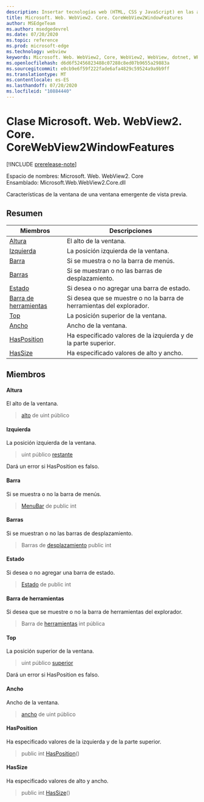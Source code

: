 ```yaml
---
description: Insertar tecnologías web (HTML, CSS y JavaScript) en las aplicaciones nativas con el control Microsoft Edge WebView2
title: Microsoft. Web. WebView2. Core. CoreWebView2WindowFeatures
author: MSEdgeTeam
ms.author: msedgedevrel
ms.date: 07/20/2020
ms.topic: reference
ms.prod: microsoft-edge
ms.technology: webview
keywords: Microsoft. Web. WebView2, Core, WebView2, WebView, dotnet, WPF, WinForms, App, Edge, CoreWebView2, CoreWebView2Controller, control de explorador, Edge HTML, Microsoft. Web. WebView2. Core. CoreWebView2WindowFeatures
ms.openlocfilehash: d6d6f52456823488c07288c8ed07b9655a29883a
ms.sourcegitcommit: e0cb9e6f59f222fade6afa4829c59524a9a9b9ff
ms.translationtype: MT
ms.contentlocale: es-ES
ms.lasthandoff: 07/20/2020
ms.locfileid: "10884440"
---
```

# Clase Microsoft. Web. WebView2. Core. CoreWebView2WindowFeatures 

[!INCLUDE [prerelease-note](../../includes/prerelease-note.md)]

Espacio de nombres: Microsoft. Web. WebView2. Core \
Ensamblado: Microsoft.Web.WebView2.Core.dll

Características de la ventana de una ventana emergente de vista previa.

## Resumen

 Miembros                        | Descripciones
--------------------------------|---------------------------------------------
[Altura](#height) | El alto de la ventana.
[Izquierda](#left) | La posición izquierda de la ventana.
[Barra](#menubar) | Si se muestra o no la barra de menús.
[Barras](#scrollbars) | Si se muestran o no las barras de desplazamiento.
[Estado](#status) | Si desea o no agregar una barra de estado.
[Barra de herramientas](#toolbar) | Si desea que se muestre o no la barra de herramientas del explorador.
[Top](#top) | La posición superior de la ventana.
[Ancho](#width) | Ancho de la ventana.
[HasPosition](#hasposition) | Ha especificado valores de la izquierda y de la parte superior.
[HasSize](#hassize) | Ha especificado valores de alto y ancho.

## Miembros

#### Altura 

El alto de la ventana.

> [alto](#height) de uint público

#### Izquierda 

La posición izquierda de la ventana.

> uint público [restante](#left)

Dará un error si HasPosition es falso.

#### Barra 

Si se muestra o no la barra de menús.

> [MenuBar](#menubar) de public int

#### Barras 

Si se muestran o no las barras de desplazamiento.

> Barras de [desplazamiento](#scrollbars) public int

#### Estado 

Si desea o no agregar una barra de estado.

> [Estado](#status) de public int

#### Barra de herramientas 

Si desea que se muestre o no la barra de herramientas del explorador.

> Barra de [herramientas](#toolbar) int pública

#### Top 

La posición superior de la ventana.

> uint público [superior](#top)

Dará un error si HasPosition es falso.

#### Ancho 

Ancho de la ventana.

> [ancho](#width) de uint público

#### HasPosition 

Ha especificado valores de la izquierda y de la parte superior.

> public int [HasPosition](#hasposition)()

#### HasSize 

Ha especificado valores de alto y ancho.

> public int [HasSize](#hassize)()

